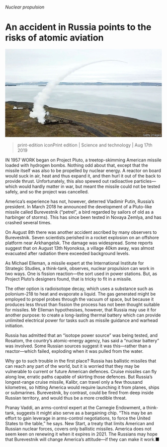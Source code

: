 ###### Nuclear propulsion

# An accident in Russia points to the risks of atomic aviation 

![image](images/20190817_STP502.jpg) 

> print-edition iconPrint edition | Science and technology | Aug 17th 2019 

IN 1957 WORK began on Project Pluto, a treetop-skimming American missile loaded with hydrogen bombs. Nothing odd about that, except that the missile itself was also to be propelled by nuclear energy. A reactor on board would suck in air, heat and thus expand it, and then hurl it out of the back to provide thrust. Unfortunately, this also spewed out radioactive particles—which would hardly matter in war, but meant the missile could not be tested safely, and so the project was cancelled. 

America’s experience has not, however, deterred Vladimir Putin, Russia’s president. In March 2018 he announced the development of a Pluto-like missile called Burevestnik (“petrel”, a bird regarded by sailors of old as a harbinger of storms). This has since been tested in Novaya Zemlya, and has crashed several times. 

On August 8th there was another accident ascribed by many observers to Burevestnik. Seven scientists perished in a rocket explosion on an offshore platform near Arkhangelsk. The damage was widespread. Some reports suggest that on August 13th Nyonoksa, a village 40km away, was almost evacuated after radiation there exceeded background levels. 

As Michael Elleman, a missile expert at the International Institute for Strategic Studies, a think-tank, observes, nuclear propulsion can work in two ways. One is fission reaction—the sort used in power stations. But, as Project Pluto’s designers found, that is tricky to fit in a missile. 

The other option is radioisotope decay, which uses a substance such as polonium-218 to heat and evaporate a liquid. The gas generated might be employed to propel probes through the vacuum of space, but because it produces less thrust than fission the process has not been thought suitable for missiles. Mr Elleman hypothesises, however, that Russia may use it for another purpose: to create a long-lasting thermal battery which can provide unlimited electrical power for tasks such as missile guidance and warhead initiation. 

Russia has admitted that an “isotope power source” was being tested, and Rosatom, the country’s atomic-energy agency, has said a “nuclear battery” was involved. Some Russian sources suggest it was this—rather than a reactor—which failed, exploding when it was pulled from the water. 

Why go to such trouble in the first place? Russia has ballistic missiles that can reach any part of the world, but it is worried that they may be vulnerable to current or future American defences. Cruise missiles can fly along low, erratic paths capable of skirting those defences. But Russia’s longest-range cruise missile, Kalibr, can travel only a few thousand kilometres, so hitting America would require launching it from planes, ships or submarines. Burevestnik, by contrast, could be fired from deep inside Russian territory, and would thus be a more credible threat. 

Pranay Vaddi, an arms-control expert at the Carnegie Endowment, a think-tank, suggests it might also serve as a bargaining chip. “This may be an effort to gain leverage in arms-control negotiations, to force the United States to the table,” he says. New Start, a treaty that limits American and Russian nuclear forces, covers only ballistic missiles. America does not seem keen on renewing it when it expires in 2021. The Russians may hope that Burevestnik will change America’s attitude—if they can make it work.■ 

